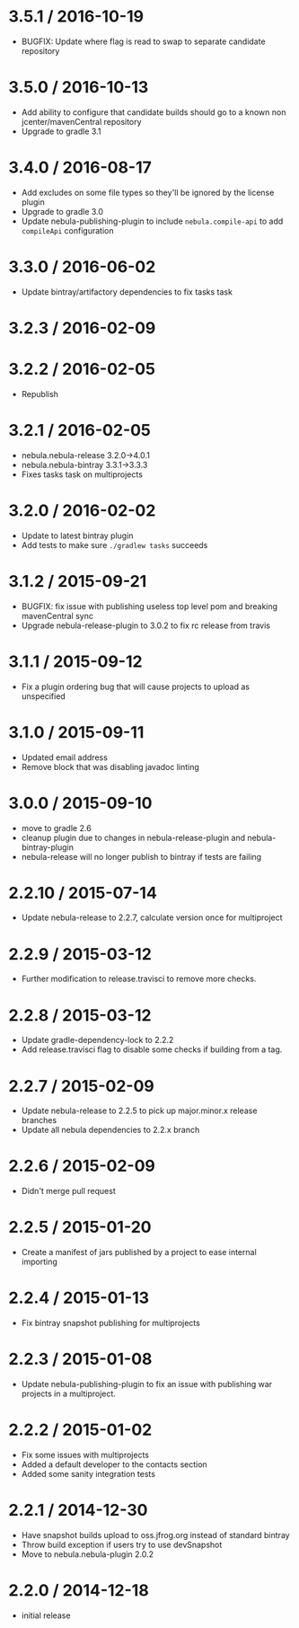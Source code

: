 3.5.1 / 2016-10-19
==================

* BUGFIX: Update where flag is read to swap to separate candidate repository

3.5.0 / 2016-10-13
==================

* Add ability to configure that candidate builds should go to a known non jcenter/mavenCentral repository
* Upgrade to gradle 3.1

3.4.0 / 2016-08-17
==================

* Add excludes on some file types so they'll be ignored by the license plugin
* Upgrade to gradle 3.0
* Update nebula-publishing-plugin to include `nebula.compile-api` to add `compileApi` configuration

3.3.0 / 2016-06-02
==================

* Update bintray/artifactory dependencies to fix tasks task

3.2.3 / 2016-02-09
==================

3.2.2 / 2016-02-05
==================

* Republish

3.2.1 / 2016-02-05
==================

* nebula.nebula-release 3.2.0->4.0.1
* nebula.nebula-bintray 3.3.1->3.3.3
* Fixes tasks task on multiprojects

3.2.0 / 2016-02-02
==================

* Update to latest bintray plugin
* Add tests to make sure `./gradlew tasks` succeeds

3.1.2 / 2015-09-21
==================

* BUGFIX: fix issue with publishing useless top level pom and breaking mavenCentral sync
* Upgrade nebula-release-plugin to 3.0.2 to fix rc release from travis

3.1.1 / 2015-09-12
==================

* Fix a plugin ordering bug that will cause projects to upload as unspecified

3.1.0 / 2015-09-11
==================

* Updated email address
* Remove block that was disabling javadoc linting

3.0.0 / 2015-09-10
==================

* move to gradle 2.6
* cleanup plugin due to changes in nebula-release-plugin and nebula-bintray-plugin
* nebula-release will no longer publish to bintray if tests are failing

2.2.10 / 2015-07-14
===================

* Update nebula-release to 2.2.7, calculate version once for multiproject

2.2.9 / 2015-03-12
==================

* Further modification to release.travisci to remove more checks.

2.2.8 / 2015-03-12
==================

* Update gradle-dependency-lock to 2.2.2
* Add release.travisci flag to disable some checks if building from a tag.

2.2.7 / 2015-02-09
==================

* Update nebula-release to 2.2.5 to pick up major.minor.x release branches
* Update all nebula dependencies to 2.2.x branch

2.2.6 / 2015-02-09
==================

* Didn't merge pull request

2.2.5 / 2015-01-20
==================

* Create a manifest of jars published by a project to ease internal importing

2.2.4 / 2015-01-13
==================

* Fix bintray snapshot publishing for multiprojects

2.2.3 / 2015-01-08
==================

* Update nebula-publishing-plugin to fix an issue with publishing war projects in a multiproject.

2.2.2 / 2015-01-02
==================

* Fix some issues with multiprojects
* Added a default developer to the contacts section
* Added some sanity integration tests

2.2.1 / 2014-12-30
==================

* Have snapshot builds upload to oss.jfrog.org instead of standard bintray
* Throw build exception if users try to use devSnapshot
* Move to nebula.nebula-plugin 2.0.2

2.2.0 / 2014-12-18
==================

* initial release

